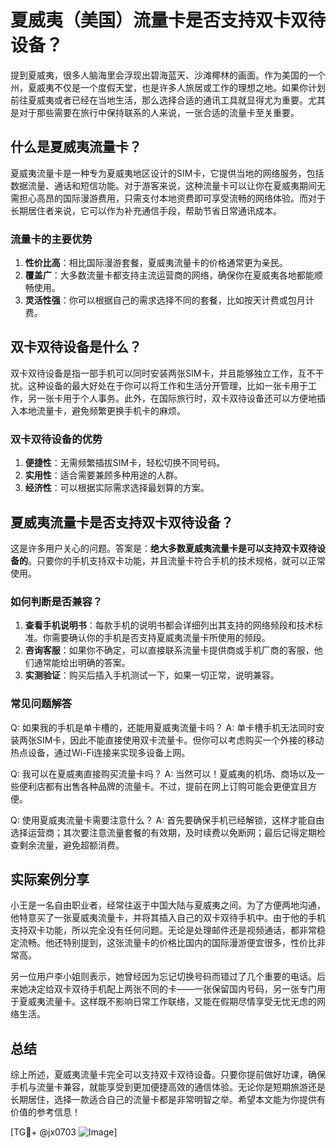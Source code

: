 # 夏威夷（美国）流量卡是否支持双卡双待设备？

提到夏威夷，很多人脑海里会浮现出碧海蓝天、沙滩椰林的画面。作为美国的一个州，夏威夷不仅是一个度假天堂，也是许多人旅居或工作的理想之地。如果你计划前往夏威夷或者已经在当地生活，那么选择合适的通讯工具就显得尤为重要。尤其是对于那些需要在旅行中保持联系的人来说，一张合适的流量卡至关重要。

## 什么是夏威夷流量卡？

夏威夷流量卡是一种专为夏威夷地区设计的SIM卡，它提供当地的网络服务，包括数据流量、通话和短信功能。对于游客来说，这种流量卡可以让你在夏威夷期间无需担心高昂的国际漫游费用，只需支付本地资费即可享受流畅的网络体验。而对于长期居住者来说，它可以作为补充通信手段，帮助节省日常通讯成本。

### 流量卡的主要优势

1. **性价比高**：相比国际漫游套餐，夏威夷流量卡的价格通常更为亲民。
2. **覆盖广**：大多数流量卡都支持主流运营商的网络，确保你在夏威夷各地都能顺畅使用。
3. **灵活性强**：你可以根据自己的需求选择不同的套餐，比如按天计费或包月计费。

## 双卡双待设备是什么？

双卡双待设备是指一部手机可以同时安装两张SIM卡，并且能够独立工作，互不干扰。这种设备的最大好处在于你可以将工作和生活分开管理，比如一张卡用于工作，另一张卡用于个人事务。此外，在国际旅行时，双卡双待设备还可以方便地插入本地流量卡，避免频繁更换手机卡的麻烦。

### 双卡双待设备的优势

1. **便捷性**：无需频繁插拔SIM卡，轻松切换不同号码。
2. **实用性**：适合需要兼顾多种用途的人群。
3. **经济性**：可以根据实际需求选择最划算的方案。

## 夏威夷流量卡是否支持双卡双待设备？

这是许多用户关心的问题。答案是：**绝大多数夏威夷流量卡是可以支持双卡双待设备的**。只要你的手机支持双卡功能，并且流量卡符合手机的技术规格，就可以正常使用。

### 如何判断是否兼容？

1. **查看手机说明书**：每款手机的说明书都会详细列出其支持的网络频段和技术标准。你需要确认你的手机是否支持夏威夷流量卡所使用的频段。
2. **咨询客服**：如果你不确定，可以直接联系流量卡提供商或手机厂商的客服，他们通常能给出明确的答案。
3. **实测验证**：购买后插入手机测试一下，如果一切正常，说明兼容。

### 常见问题解答

Q: 如果我的手机是单卡槽的，还能用夏威夷流量卡吗？
A: 单卡槽手机无法同时安装两张SIM卡，因此不能直接使用双卡流量卡。但你可以考虑购买一个外接的移动热点设备，通过Wi-Fi连接来实现多设备上网。

Q: 我可以在夏威夷直接购买流量卡吗？
A: 当然可以！夏威夷的机场、商场以及一些便利店都有出售各种品牌的流量卡。不过，提前在网上订购可能会更便宜且方便。

Q: 使用夏威夷流量卡需要注意什么？
A: 首先要确保手机已经解锁，这样才能自由选择运营商；其次要注意流量套餐的有效期，及时续费以免断网；最后记得定期检查剩余流量，避免超额消费。

## 实际案例分享

小王是一名自由职业者，经常往返于中国大陆与夏威夷之间。为了方便两地沟通，他特意买了一张夏威夷流量卡，并将其插入自己的双卡双待手机中。由于他的手机支持双卡功能，所以完全没有任何问题。无论是处理邮件还是视频通话，都非常稳定流畅。他还特别提到，这张流量卡的价格比国内的国际漫游便宜很多，性价比非常高。

另一位用户李小姐则表示，她曾经因为忘记切换号码而错过了几个重要的电话。后来她决定给双卡双待手机配上两张不同的卡——一张保留国内号码，另一张专门用于夏威夷流量卡。这样既不影响日常工作联络，又能在假期尽情享受无忧无虑的网络生活。

## 总结

综上所述，夏威夷流量卡完全可以支持双卡双待设备。只要你提前做好功课，确保手机与流量卡兼容，就能享受到更加便捷高效的通信体验。无论你是短期旅游还是长期居住，选择一款适合自己的流量卡都是非常明智之举。希望本文能为你提供有价值的参考信息！

[TG💪+ @jx0703 ![Image](https://github.com/user-attachments/assets/dbca1d08-cadb-493c-b0ec-ad6f7a83f270)]